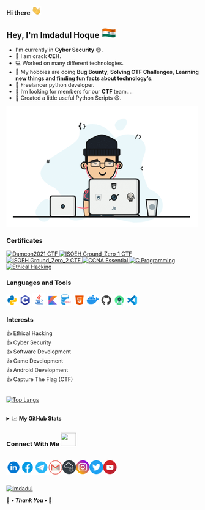 ### Hi there <a href="#"><img src="https://raw.githubusercontent.com/imdadulethicalhacker/All_photo/main/profile/giphy.webp" width="25px"></a>

## Hey, I'm Imdadul Hoque <a href="#"> <img src="https://github.com/imdadulethicalhacker/All_photo/blob/main/profile/flag.gif" width="40px"> </a>

- I'm currently in **Cyber Security** 😊. <br/>
- 🤞 I am crack **CEH**. <br/>
- 💻 Worked on many different technologies. <br/>
- 🔭 My hobbies are doing **Bug Bounty**, **Solving CTF Challenges**, **Learning new things and finding fun facts about technology’s**.
- 💼 Freelancer python developer. <br/>
- 👯 I’m looking for members for our **CTF** team.... <br/>
- 📜 Created a little useful Python Scripts 😆. 

<a href="#">
<img alt="GIF" src="https://github.com/imdadulethicalhacker/All_photo/blob/main/profile/Code.gif" width="500"/>
</a>


### Certificates

<a href="https://github.com/imdadulethicalhacker/My_Achievements/raw/main/Damncon2021CTFCertificate.pdf">
  <img alt="Damcon2021 CTF" width="220px" src="https://github.com/imdadulethicalhacker/My_Achievements/blob/main/Damncon2021CTFCertificate.png" />
</a>

<a href="https://raw.githubusercontent.com/imdadulethicalhacker/My_Achievements/main/Ground_Zero_1_CTF_Certificate.pdf">
  <img alt="ISOEH Ground_Zero_1 CTF" width="220px" src="https://github.com/imdadulethicalhacker/My_Achievements/blob/main/Ground_Zero_1_CTF_Certificate.png" />
</a>

<a href="https://raw.githubusercontent.com/imdadulethicalhacker/My_Achievements/main/Ground_Zero_2_CTF_Certificate.pdf">
  <img alt="ISOEH Ground_Zero_2 CTF" width="220px" src="https://github.com/imdadulethicalhacker/My_Achievements/blob/main/Ground_Zero_2_CTF_Certificate.png" />
</a>

<a href="https://raw.githubusercontent.com/imdadulethicalhacker/My_Achievements/main/C.pdf">
  <img alt="CCNA Essential" width="220px" src="https://github.com/imdadulethicalhacker/My_Achievements/blob/main/CCNA_Essential.png" />
</a>

<a href="https://raw.githubusercontent.com/imdadulethicalhacker/My_Achievements/main/CCNA_Essential.pdf">
  <img alt="C Programming" width="220px" src="https://github.com/imdadulethicalhacker/My_Achievements/blob/main/C.png" />
</a>

<a href="https://raw.githubusercontent.com/imdadulethicalhacker/My_Achievements/main/Ethical_hacking.pdf">
  <img alt="Ethical Hacking" width="220px" src="https://github.com/imdadulethicalhacker/My_Achievements/blob/main/Ethical_hacking.png" />
</a>

### Languages and Tools


<code><a href="https://www.python.org"><img height="30" src="https://github.com/imdadulethicalhacker/All_photo/blob/main/profile/python.png"/></a></code>
<code><a href="https://en.wikipedia.org/wiki/C_(programming_language)"><img height="30" src="https://github.com/imdadulethicalhacker/All_photo/blob/main/profile/c-programming.png"/></a></code>
<code><a href="https://www.java.com/en/"><img height="34.2" src="https://github.com/imdadulethicalhacker/All_photo/blob/main/profile/java-coffee-cup-logo.png"/></a></code>
<code><a href="https://kotlinlang.org"><img height="30" src="https://github.com/imdadulethicalhacker/All_photo/blob/main/profile/kotlin.png"/></a></code>
<code><a href="https://www.oracle.com/in/database/technologies/appdev/sqldeveloper-landing.html"><img height="32" src="https://github.com/imdadulethicalhacker/All_photo/blob/main/profile/oracle-database.png"/></a></code>
<code><a href="https://en.wikipedia.org/wiki/HTML5"><img height="30" src="https://github.com/imdadulethicalhacker/All_photo/blob/main/profile/html-5.png"/></a></code>
<code><a href="https://www.docker.com"><img height="32" src="https://github.com/imdadulethicalhacker/All_photo/blob/main/profile/docker.png"/></a></code>
<code><a href="https://github.com"><img height="30" src="https://github.com/imdadulethicalhacker/All_photo/blob/main/profile/github.png"/></a></code>
<code><a href="https://developer.android.com/studio"><img height="30" src="https://github.com/imdadulethicalhacker/All_photo/blob/main/profile/pasted image 0.png"/></a></code>
<code><a href="https://code.visualstudio.com"><img height="30" src="https://github.com/imdadulethicalhacker/All_photo/blob/main/profile/visual-studio-code-2019.png"/></a></code>


### Interests

👍 Ethical Hacking <br/>
👍 Cyber Security <br/>
👍 Software Development <br/>
👍 Game Development <br/>
👍 Android Development <br/>
👍 Capture The Flag (CTF)
<br/>
<br/>

 [![Top Langs](https://github-readme-stats.vercel.app/api/top-langs/?username=imdadulethicalhacker&theme=merko)](https://github.com/imdadulethicalhacker)

 <br/>

<details>
<summary>📈 <strong >My GitHub Stats </strong> </summary>

<p align="center"> <a href="#"><img src="https://github-readme-stats.vercel.app/api?username=imdadulethicalhacker&show_icons=true&theme=gotham" alt="imdadulethicalhacker" /></a>
</details>

### Connect With Me <a href="#"> <img src="https://media.giphy.com/media/LnQjpWaON8nhr21vNW/giphy.gif" height="35px" width="40px"/> </a>
<br/>
<a href="https://www.linkedin.com/in/imdadulhoque/">
  <img align="left" alt="Imdadul LinkdeIN" width="36.5px" src="https://github.com/imdadulethicalhacker/All_photo/blob/main/profile/linkedin-circled.png" />
</a>
<a href="https://www.facebook.com/imdadulhoque01/">
  <img align="left" alt="Imdadul Facebook" width="36.5px" src="https://github.com/imdadulethicalhacker/All_photo/blob/main/profile/facebook-new.png" />
</a>
<a href="https://t.me/imdadulethicalhacker/">
  <img align="left" alt="Imdadul Telegram" width="36.5px" src="https://github.com/imdadulethicalhacker/All_photo/blob/main/profile/telegram-app--v1.png" />
</a>
<a href="https://mail.google.com/mail/?view=cm&fs=1&to=imdadulethicalhacker@gmail">
  <img align="left" alt="Imdadul Email" width="36.5px" src="https://github.com/imdadulethicalhacker/All_photo/blob/main/profile/gmail_icon-icons.com_62758.png" />
</a>
</a>
<a href="https://tryhackme.com/p/Imdadulhoque">
  <img align="left" alt="Imdadul THM" width="35.5px" src="https://github.com/imdadulethicalhacker/All_photo/blob/main/profile/thm_logo_circle.png" />
</a>
<a href="https://www.instagram.com/imdadulhoque00/">
  <img align="left" alt="Imdadul Instagram" width="35.5px" src="https://github.com/imdadulethicalhacker/All_photo/blob/main/profile/instagram.png" />
</a>
<a href="https://twitter.com/AssameseHacking">
  <img align="left" alt="Imdadul Twitter" width="35.5px" src="https://github.com/imdadulethicalhacker/All_photo/blob/main/profile/twitter.png" />
</a>
<a href="https://www.youtube.com/channel/UC8jTkKSxl6KHDTTfirq91Uw">
  <img align="left" alt="Imdadul Youtube" width="35.5px" src="https://github.com/imdadulethicalhacker/All_photo/blob/main/profile/youtube.png" />
</a>

<br>
<br>
<br>
<a href="#">
<p align="left"> <img src="https://komarev.com/ghpvc/?username=imdadulethicalhacker&label=PROFILE+VISITOR+COUNTER&style=flat&color=6495ED" alt="Imdadul" /> 
</a>
  
🙏 _**• Thank You •**_ 🙏
